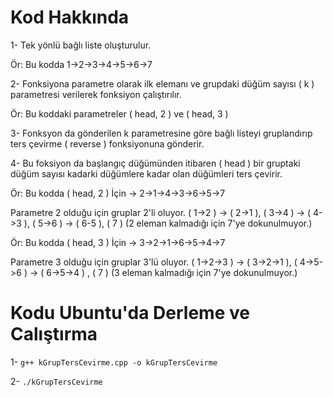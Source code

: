 # Kod Hakkında

1- Tek yönlü bağlı liste oluşturulur.

Ör: Bu kodda 1->2->3->4->5->6->7

2- Fonksiyona parametre olarak ilk elemanı ve grupdaki düğüm sayısı ( k ) parametresi verilerek fonksiyon çalıştırılır.

Ör: Bu koddaki parametreler ( head, 2 ) ve ( head, 3 )

3- Fonksyon da gönderilen k parametresine göre bağlı listeyi gruplandırıp ters çevirme ( reverse ) fonksiyonuna gönderir.

4- Bu foksiyon da başlangıç düğümünden itibaren ( head ) bir gruptaki düğüm sayısı kadarki düğümlere kadar olan düğümleri ters çevirir.

Ör: Bu kodda ( head, 2 ) İçin -> 2->1->4->3->6->5->7 

Parametre 2 olduğu için gruplar 2'li oluyor. ( 1->2 ) -> ( 2->1 ), ( 3->4 ) -> ( 4->3 ), ( 5->6 ) -> ( 6-5 ), ( 7 ) (2 eleman kalmadığı için 7'ye dokunulmuyor.)

Ör: Bu kodda ( head, 3 ) İçin -> 3->2->1->6->5->4->7

Parametre 3 olduğu için gruplar 3'lü oluyor. ( 1->2->3 ) -> ( 3->2->1 ), ( 4->5->6 ) -> ( 6->5->4 ) , ( 7 ) (3 eleman kalmadığı için 7'ye dokunulmuyor.)

# Kodu Ubuntu'da Derleme ve Calıştırma

1- `g++ kGrupTersCevirme.cpp -o kGrupTersCevirme`

2- `./kGrupTersCevirme`
